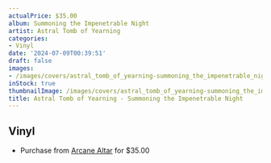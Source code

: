 ```yaml
---
actualPrice: $35.00
album: Summoning the Impenetrable Night
artist: Astral Tomb of Yearning
categories:
- Vinyl
date: '2024-07-09T00:39:51'
draft: false
images:
- /images/covers/astral_tomb_of_yearning-summoning_the_impenetrable_night.jpg
inStock: true
thumbnailImage: /images/covers/astral_tomb_of_yearning-summoning_the_impenetrable_night-thumb.jpg
title: Astral Tomb of Yearning - Summoning the Impenetrable Night
---
```


## Vinyl
* Purchase from [Arcane Altar](https://arcanealtar.bigcartel.com/product/astral-tomb-of-yearning-summoning-the-impenetrable-night-12-lp) for $35.00
